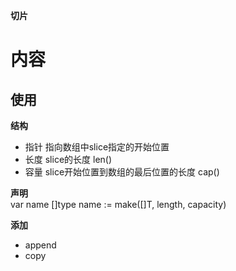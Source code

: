**切片**  

# 内容 #
## 使用 ##
**结构**  
- 指针 指向数组中slice指定的开始位置
- 长度 slice的长度 len()
- 容量 slice开始位置到数组的最后位置的长度 cap()

**声明**  
var name []type
name := make([]T, length, capacity)

**添加**
- append
- copy